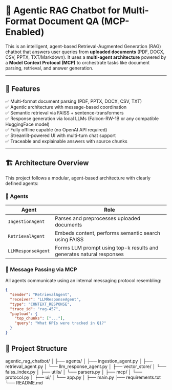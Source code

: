 # 🧠 Agentic RAG Chatbot for Multi-Format Document QA (MCP-Enabled)

This is an intelligent, agent-based Retrieval-Augmented Generation (RAG) chatbot that answers user queries from **uploaded documents** (PDF, DOCX, CSV, PPTX, TXT/Markdown). It uses a **multi-agent architecture** powered by a **Model Context Protocol (MCP)** to orchestrate tasks like document parsing, retrieval, and answer generation.

---

## 📌 Features

✅ Multi-format document parsing (PDF, PPTX, DOCX, CSV, TXT)  
✅ Agentic architecture with message-based coordination  
✅ Semantic retrieval via FAISS + sentence-transformers  
✅ Response generation via local LLMs (Falcon-RW-1B or any compatible HuggingFace model)  
✅ Fully offline capable (no OpenAI API required)  
✅ Streamlit-powered UI with multi-turn chat support  
✅ Traceable and explainable answers with source chunks

---

## 🏗️ Architecture Overview

This project follows a modular, agent-based architecture with clearly defined agents:

### 🧩 Agents

| Agent              | Role                                                                 |
|-------------------|----------------------------------------------------------------------|
| `IngestionAgent`   | Parses and preprocesses uploaded documents                           |
| `RetrievalAgent`   | Embeds content, performs semantic search using FAISS                 |
| `LLMResponseAgent` | Forms LLM prompt using top-k results and generates natural responses |

### 🔁 Message Passing via MCP

All agents communicate using an internal messaging protocol resembling:

```json
{
  "sender": "RetrievalAgent",
  "receiver": "LLMResponseAgent",
  "type": "CONTEXT_RESPONSE",
  "trace_id": "rag-457",
  "payload": {
    "top_chunks": ["..."],
    "query": "What KPIs were tracked in Q1?"
  }
}
```

## 📁 Project Structure
agentic_rag_chatbot/
│
├── agents/
│   ├── ingestion_agent.py
│   ├── retrieval_agent.py
│   └── llm_response_agent.py
│
├── vector_store/
│   └── faiss_index.py
│
├── utils/
│   └── parsers.py
│
├── mcp/
│   └── protocol.py
│
├── ui/
│   └── app.py
│
├── main.py
├── requirements.txt
└── README.md
